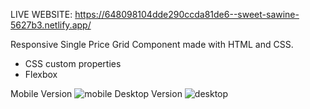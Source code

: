 LIVE WEBSITE: https://648098104dde290ccda81de6--sweet-sawine-5627b3.netlify.app/

Responsive Single Price Grid Component made with HTML and CSS.
- CSS custom properties
- Flexbox

Mobile Version
![mobile](https://github.com/alexandrav01/Single-Price-Grid-Component/assets/93940491/8c1b500a-5716-496b-90dc-021549af1b4e)
Desktop Version
![desktop](https://github.com/alexandrav01/Single-Price-Grid-Component/assets/93940491/0f105493-8a43-47dd-b91d-03c049f4df24)
